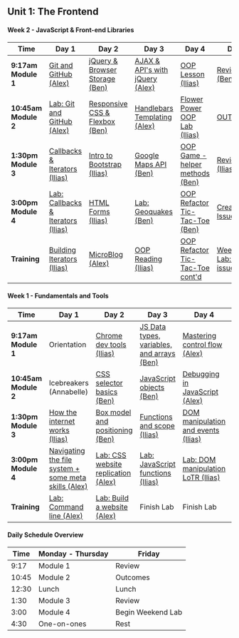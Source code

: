 
## Unit 1: The Frontend
<!--
#### Week 3 - Project 1:  Browser Games

Time | Day 1                                      | Day 2                                | Day 3                                      | Day 4                                      | Day 5
----- |--------------------------------    | ------------------------------ | ---------------------------------  | ---------------------------------   | -----------------------------------
**9:17am Module 1** | Review Training (Alex)| [Binary Search (Ben)][3-2A]  | [Bubble Sort (Alex)][3-3A] |[ Merge Sort (Ilias)][3-4A] | [Presentations] [3-5A]
 **10:45am Module 2** |[SASS/CSS preprocessors (Ben) ][3-1B]| [Project 1][3-2B]  | [Project 1][3-3B] | [Project 1][3-4B]| [Presentations] [3-5B]
**1:30pm Module 3** |[Agile development, wireframes, and user stories (Alex)] [3-1C]| [Project 1][3-2C]  | [Project 1][3-3C] | [Outcomes][3-4C] |  [Review][3-5C]
**3:00pm Module 4** | [Project 1 Specs][3-1D] |  [Project 1][3-2D]|  [Project 1][3-3D]|  [Project 1][3-4D]| [Happy Hour][3-5D]
**Training** | Project 1 | Project 1 | Project 1 | Project 1 | [Ruby Intro and Fix an Issue][3-5E]

[3-1A]: # "Review Training"
[3-1B]: w03/d01/m2-sass/ "SASS Lesson"
[3-1C]: w03/d01/m3-agile/ "Agile development, wireframes, and user stories"
[3-1D]: w03/d01/m4-project-1-specs "Project Management"

[3-2A]: w03/d02/m1-binary-search/ "Binary Search"
[3-2B]: # "Project 1"
[3-2C]: # "Project 1"
[3-2D]: # "Project 1"

[3-3A]: w03/d03/m1-bubble-sort/ "Bubble Sort"
[3-3B]: # "Project 1"
[3-3C]: # "Project 1"
[3-3D]: # "Project 1"

[3-4A]: w03/d04/m1-merge-sort "Merge Sort"
[3-4B]: # "Project 1"
[3-4C]: # "Outcomes"
[3-4D]: # "Project 1"

[3-5A]: # "Presentations"
[3-5B]: # "Presentations"
[3-5C]: # "Review"
[3-5D]: # "Happy Hour"
[3-5E]: w03/d05/hmwk-ruby-prep "Training: tryruby.org Lessons 1 - 2"

-->

#### Week 2 - JavaScript & Front-end Libraries

Time |Day 1                                      | Day 2                                | Day 3                                      | Day 4                                      | Day 5
----- |--------------------------------           | ------------------------------------ | ------------------------------------       | ---------------------------------------    | -----------------------------------
 **9:17am Module 1** | [Git and GitHub (Alex)][2-1A]                     |      [jQuery & Browser Storage (Ben)][2-2A]                |  [AJAX & API's with jQuery (Alex)][2-3A]       |      [OOP Lesson (Ilias)][2-4A]     | [Review (Ben)][2-5A]
 **10:45am Module 2** |[Lab: Git and GitHub (Alex)][2-1B]                |   [Responsive CSS & Flexbox (Ben)][2-2B]  |    [Handlebars Templating (Alex)][2-3B]                     |    [Flower Power OOP Lab (Ilias)][2-4B]    | [OUTCOMES][2-5B]
**1:30pm Module 3** |[Callbacks & Iterators (Ilias)][2-1C]                          |   [Intro to Bootstrap (Ilias)][2-2C] |    [Google Maps API (Ben)][2-3C]     |        [OOP Game - helper methods (Ben)][2-4C]     | [Review (Ilias)][2-5B]
**3:00pm Module 4** | [Lab: Callbacks & Iterators (Ilias)][2-1D]                 |  [HTML Forms (Ilias)][2-2D]  | [Lab: Geoquakes (Ben)][2-3D] |  [OOP Refactor Tic-Tac-Toe (Ben)][2-4C]  | [Create an Issue (Alex)][2-5C]|
**Training** |[Building Iterators (Ilias)][2-1E] | [MicroBlog (Alex)][2-2E]  |  [OOP Reading (Ilias)][2-3E] | [OOP Refactor Tic-Tac-Toe cont'd][2-4D] | [Weekend Lab: Fix an issue (Alex)][2-5E]

[2-1A]: https://github.com/sf-wdi-29/git-and-github "Git and GitHub Branching and Pages"
[2-1B]: https://github.com/awhit012/gh-lab "Git and GitHub lab"
[2-1C]: https://github.com/sf-wdi-29/js-callbacks-iterators "Callbacks & Iterators"
[2-1D]: https://github.com/sf-wdi-29/js-callbacks-iterators "Callbacks & Iterators Lab"
[2-1E]: https://github.com/sf-wdi-29/js-building-iterators-lab "Building Iterators"

[2-2A]: https://github.com/sf-wdi-29/jquery-and-browser-storage "jQuery and Browser Storage"
[2-2B]: https://github.com/sf-wdi-29/css-responsive-design-and-flexbox  "Responsive CSS & Flexbox"
[2-2C]: https://github.com/sf-wdi-29/bootstrap "Intro to Bootstrap"
[2-2D]: https://github.com/sf-wdi-29/html-forms "HTML Forms"
[2-2E]: # "Microblog Lab"

[2-3A]: # "AJAX & APIs with jQuery"
[2-3B]: # "Handlebars Templating"
[2-3C]: # "Google Maps API"
[2-3D]: # "Geoquakes Lab"
[2-3E]: # "OOP Prep"

[2-4A]: # "OOP Lesson"
[2-4B]: # "Flower Power OOP Lab"
[2-4C]: # "OOP Game"
[2-4D]: # "OOP Refactor"
[2-4E]: # "OOP Refactor (cont'd)"

[2-5A]: # "Review"
[2-5B]: # "Outcomes"
[2-5C]: # "Review"
[2-5D]: # "Create an Issue"
[2-5E]: # "Fix an Issue"

#### Week 1 - Fundamentals and Tools

 Time | Day 1 |                     Day 2                                       | Day 3                                                         | Day 4                                                | Day  5                                    |
----- | -------- | --------------------------------                         | ------------------------------------                  | ------------------------------------     | ---------------------------------------   |
 **9:17am Module 1** | Orientation |  [Chrome dev tools (Ilias)][1-2A]                                           |    [JS Data types, variables, and arrays (Ben)][1-3A]     |  [Mastering control flow (Alex)][1-4A]   | Review  
 **10:45am Module 2** | Icebreakers (Annabelle)   |     [CSS selector basics (Ben)][1-2B]       |      [JavaScript objects (Ben)][1-3B]          |  [Debugging in JavaScript (Alex)][1-4B]| Outcomes  
 **1:30pm Module 3** | [How the internet works (Ilias)][1-1C]     |  [Box model and positioning (Ben)][1-2C]  |    [Functions and scope (Ilias)][1-3C]   |[DOM manipulation and events (Ilias)][1-4C]  | Review
**3:00pm Module 4** | [Navigating the file system + some meta skills (Alex)][1-1D]       |    [Lab: CSS website replication (Alex)][1-2D]          |   [Lab: JavaScript functions (Ilias)][1-3D]   | [Lab: DOM manipulation LoTR (Ilias)][1-4D]     |    [Lab: Tic-Tac-Toe (Alex) ][1-4E]       
**Training** | [Lab: Command line (Alex)][1-1E]    | [Lab: Build a website (Alex)][1-2E]| Finish Lab  | Finish Lab|  Finish Lab  

[1-1C]: https://github.com/sf-wdi-29/how-the-internet-works "How the Internet Works"
[1-1D]: https://github.com/sf-wdi-29/Terminal-Basics-Navigating-the-Filesystem/blob/master/readme.md "Navigating the File System"
[1-1E]: https://github.com/sf-wdi-29/command-line-lab "Lab: Command Line"

[1-2A]: https://github.com/sf-wdi-29/chrome-dev-tools "Chrome Dev Tools"
[1-2B]: https://github.com/sf-wdi-29/css-selector-basics "CSS Selector Basics"
[1-2C]: https://github.com/sf-wdi-29/css-box-model-and-positioning "Box Model and Positioning"
[1-2D]: https://github.com/sf-wdi-29/m4-CSS-lab "Lab: CSS website replication"
[1-2E]: https://github.com/sf-wdi-29/build-a-website "Lab: Build a website"

[1-3A]: https://github.com/sf-wdi-29/js-data-types "Data types, Variables and Arrays"
[1-3B]: https://github.com/sf-wdi-29/js-objects "JavaScript Objects"
[1-3C]: https://github.com/sf-wdi-29/js-functions-and-scope "Functions and Scope"
[1-3D]: https://github.com/sf-wdi-29/js-functions-lab "Lab: JavaScript functions"
[1-3E]: https://vimeo.com/36579366 "Inventing on Principle, Bret Victor"

[1-4A]: https://github.com/sf-wdi-29/control-flow "Mastering Control Flow"
[1-4B]: https://github.com/sf-wdi-29/debugging-javascript "Debugging in JS"
[1-4C]: https://github.com/sf-wdi-29/dom-manipulation-and-events "DOM Manipulation & Events"
[1-4D]: https://github.com/sf-wdi-29/dom-manipulation-lotr-lab "Lab: DOM Manipulation LoTR"
[1-4E]: https://github.com/sf-wdi-29/tic-tac-toe "Lab: Tic-Tac-Toe"

#### Daily Schedule Overview

Time  | Monday - Thursday  | Friday
----- | ------------------ | -----  
9:17  | Module 1           | Review
10:45 | Module 2           | Outcomes
12:30 | Lunch              | Lunch
1:30  | Module 3           | Review
3:00  | Module 4           | Begin Weekend Lab
4:30  | One-on-ones        | Rest
